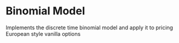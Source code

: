 Binomial Model
==============

Implements the discrete time binomial model and apply it to pricing European style vanilla options
